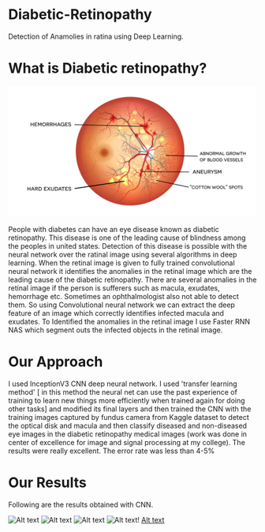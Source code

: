 # Diabetic-Retinopathy
Detection of Anamolies in ratina using Deep Learning.

# What is Diabetic retinopathy?

![Alt text](DR.jpg?raw=true "Title")

People with diabetes can have an eye disease known as diabetic retinopathy. This disease is one of the leading cause of blindness among the peoples in united states. Detection of this disease is possible with the neural network over the ratinal image using several algorithms in deep learning. When the retinal image is given to fully trained convolutional neural network it identifies the anomalies in the retinal image which are the leading cause of the diabetic retinopathy. There are several anomalies in the retinal image if the person is sufferers such as macula, exudates, hemorrhage etc. Sometimes an ophthalmologist also not able to detect them. So using Convolutional neural network we can extract the deep feature of an image which correctly identifies infected macula and exudates. To Identified the anomalies in the retinal image I use Faster RNN NAS which segment outs the infected objects in the retinal image.

# Our Approach 

I used InceptionV3 CNN deep neural network. I used 'transfer learning method' [ in this method the neural net can use the past experience of training to learn new things more efficiently when trained again for doing other tasks] and modified its final layers and then trained the CNN with the training images captured by fundus camera from Kaggle dataset to detect the optical disk and macula and then classify diseased and non-diseased eye images in the diabetic retinopathy medical images (work was done in center of excellence for image and signal processing at my college). The results were really excellent. The error rate was less than 4-5%

# Our Results
Following are the results obtained with CNN.

![Alt text](disc_macula_results/img1.png?raw=true "Title")
![Alt text](disc_macula_results/img2.png?raw=true "Title")
![Alt text](disc_macula_results/img3.png?raw=true "Title")
![Alt text](disc_macula_results/img4.png?raw=true "Title")!
[Alt text](disc_macula_results/img5.png?raw=true "Title")

